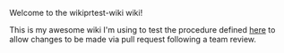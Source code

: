 Welcome to the wikiprtest-wiki wiki!

This is my awesome wiki I'm using to test the procedure defined [here](http://www.growingwiththeweb.com/2016/07/enabling-pull-requests-on-github-wikis.html) to allow changes to be made via pull request following a team review.